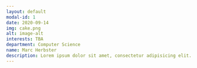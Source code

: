 ```yaml
---
layout: default
modal-id: 1
date: 2020-09-14
img: cake.png
alt: image-alt
interests: TBA
department: Computer Science
name: Marc Herbster
description: Lorem ipsum dolor sit amet, consectetur adipisicing elit. Mollitia neque assumenda ipsam nihil, molestias magnam, recusandae quos quis inventore quisquam velit asperiores, vitae? Reprehenderit soluta, eos quod consequuntur itaque. Nam.
---
```

